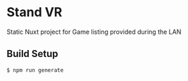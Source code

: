 # Stand VR

Static Nuxt project for Game listing provided during the LAN

## Build Setup

```bash
$ npm run generate
```
